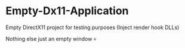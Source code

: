 # __Empty-Dx11-Application__
Empty DirectX11 project for testing purposes (Inject render hook DLLs)

Nothing else just an empty window 💀
